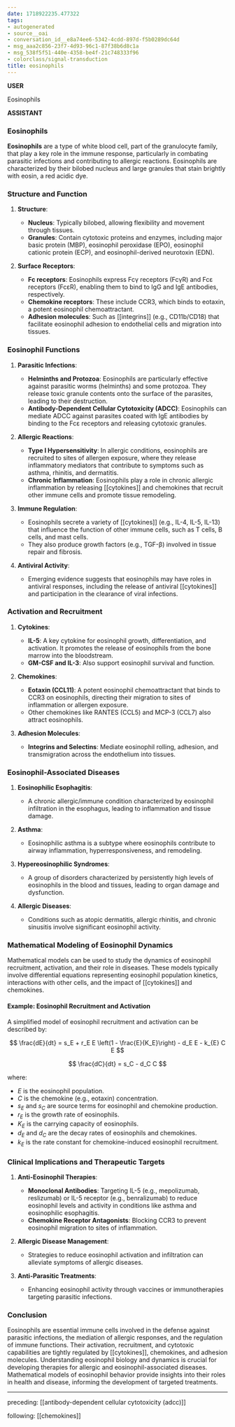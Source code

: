```yaml
---
date: 1718922235.477322
tags:
- autogenerated
- source__oai
- conversation_id__e8a74ee6-5342-4cdd-897d-f5b0289dc64d
- msg_aaa2c856-23f7-4d93-96c1-87f38b6d8c1a
- msg_538f5f51-440e-4358-be4f-21c748333f96
- colorclass/signal-transduction
title: eosinophils
---
```


**USER**

Eosinophils


**ASSISTANT**

### Eosinophils

**Eosinophils** are a type of white blood cell, part of the granulocyte family, that play a key role in the immune response, particularly in combating parasitic infections and contributing to allergic reactions. Eosinophils are characterized by their bilobed nucleus and large granules that stain brightly with eosin, a red acidic dye.

### Structure and Function

1. **Structure**:
   - **Nucleus**: Typically bilobed, allowing flexibility and movement through tissues.
   - **Granules**: Contain cytotoxic proteins and enzymes, including major basic protein (MBP), eosinophil peroxidase (EPO), eosinophil cationic protein (ECP), and eosinophil-derived neurotoxin (EDN).

2. **Surface Receptors**:
   - **Fc receptors**: Eosinophils express Fcγ receptors (FcγR) and Fcε receptors (FcεR), enabling them to bind to IgG and IgE antibodies, respectively.
   - **Chemokine receptors**: These include CCR3, which binds to eotaxin, a potent eosinophil chemoattractant.
   - **Adhesion molecules**: Such as [[integrins]] (e.g., CD11b/CD18) that facilitate eosinophil adhesion to endothelial cells and migration into tissues.

### Eosinophil Functions

1. **Parasitic Infections**:
   - **Helminths and Protozoa**: Eosinophils are particularly effective against parasitic worms (helminths) and some protozoa. They release toxic granule contents onto the surface of the parasites, leading to their destruction.
   - **Antibody-Dependent Cellular Cytotoxicity (ADCC)**: Eosinophils can mediate ADCC against parasites coated with IgE antibodies by binding to the Fcε receptors and releasing cytotoxic granules.

2. **Allergic Reactions**:
   - **Type I Hypersensitivity**: In allergic conditions, eosinophils are recruited to sites of allergen exposure, where they release inflammatory mediators that contribute to symptoms such as asthma, rhinitis, and dermatitis.
   - **Chronic Inflammation**: Eosinophils play a role in chronic allergic inflammation by releasing [[cytokines]] and chemokines that recruit other immune cells and promote tissue remodeling.

3. **Immune Regulation**:
   - Eosinophils secrete a variety of [[cytokines]] (e.g., IL-4, IL-5, IL-13) that influence the function of other immune cells, such as T cells, B cells, and mast cells.
   - They also produce growth factors (e.g., TGF-β) involved in tissue repair and fibrosis.

4. **Antiviral Activity**:
   - Emerging evidence suggests that eosinophils may have roles in antiviral responses, including the release of antiviral [[cytokines]] and participation in the clearance of viral infections.

### Activation and Recruitment

1. **Cytokines**:
   - **IL-5**: A key cytokine for eosinophil growth, differentiation, and activation. It promotes the release of eosinophils from the bone marrow into the bloodstream.
   - **GM-CSF and IL-3**: Also support eosinophil survival and function.

2. **Chemokines**:
   - **Eotaxin (CCL11)**: A potent eosinophil chemoattractant that binds to CCR3 on eosinophils, directing their migration to sites of inflammation or allergen exposure.
   - Other chemokines like RANTES (CCL5) and MCP-3 (CCL7) also attract eosinophils.

3. **Adhesion Molecules**:
   - **Integrins and Selectins**: Mediate eosinophil rolling, adhesion, and transmigration across the endothelium into tissues.

### Eosinophil-Associated Diseases

1. **Eosinophilic Esophagitis**:
   - A chronic allergic/immune condition characterized by eosinophil infiltration in the esophagus, leading to inflammation and tissue damage.

2. **Asthma**:
   - Eosinophilic asthma is a subtype where eosinophils contribute to airway inflammation, hyperresponsiveness, and remodeling.

3. **Hypereosinophilic Syndromes**:
   - A group of disorders characterized by persistently high levels of eosinophils in the blood and tissues, leading to organ damage and dysfunction.

4. **Allergic Diseases**:
   - Conditions such as atopic dermatitis, allergic rhinitis, and chronic sinusitis involve significant eosinophil activity.

### Mathematical Modeling of Eosinophil Dynamics

Mathematical models can be used to study the dynamics of eosinophil recruitment, activation, and their role in diseases. These models typically involve differential equations representing eosinophil population kinetics, interactions with other cells, and the impact of [[cytokines]] and chemokines.

#### Example: Eosinophil Recruitment and Activation

A simplified model of eosinophil recruitment and activation can be described by:

$$
\frac{dE}{dt} = s_E + r_E E \left(1 - \frac{E}{K_E}\right) - d_E E - k_{E} C E
$$

$$
\frac{dC}{dt} = s_C - d_C C
$$

where:
- $E$ is the eosinophil population.
- $C$ is the chemokine (e.g., eotaxin) concentration.
- $s_E$ and $s_C$ are source terms for eosinophil and chemokine production.
- $r_E$ is the growth rate of eosinophils.
- $K_E$ is the carrying capacity of eosinophils.
- $d_E$ and $d_C$ are the decay rates of eosinophils and chemokines.
- $k_E$ is the rate constant for chemokine-induced eosinophil recruitment.

### Clinical Implications and Therapeutic Targets

1. **Anti-Eosinophil Therapies**:
   - **Monoclonal Antibodies**: Targeting IL-5 (e.g., mepolizumab, reslizumab) or IL-5 receptor (e.g., benralizumab) to reduce eosinophil levels and activity in conditions like asthma and eosinophilic esophagitis.
   - **Chemokine Receptor Antagonists**: Blocking CCR3 to prevent eosinophil migration to sites of inflammation.

2. **Allergic Disease Management**:
   - Strategies to reduce eosinophil activation and infiltration can alleviate symptoms of allergic diseases.

3. **Anti-Parasitic Treatments**:
   - Enhancing eosinophil activity through vaccines or immunotherapies targeting parasitic infections.

### Conclusion

Eosinophils are essential immune cells involved in the defense against parasitic infections, the mediation of allergic responses, and the regulation of immune functions. Their activation, recruitment, and cytotoxic capabilities are tightly regulated by [[cytokines]], chemokines, and adhesion molecules. Understanding eosinophil biology and dynamics is crucial for developing therapies for allergic and eosinophil-associated diseases. Mathematical models of eosinophil behavior provide insights into their roles in health and disease, informing the development of targeted treatments.


---

preceding: [[antibody-dependent cellular cytotoxicity (adcc)]]  


following: [[chemokines]]